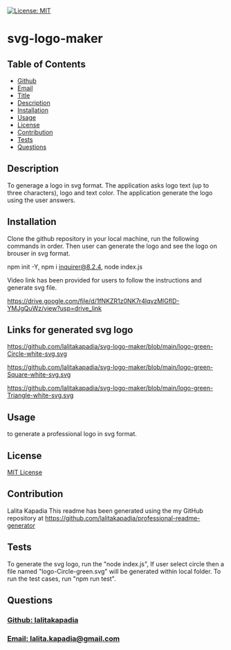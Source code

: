  [![License: MIT](https://img.shields.io/badge/License-MIT-yellow.svg)](https://opensource.org/licenses/MIT)

  # svg-logo-maker

  ## Table of Contents
* [Github](#Github)
* [Email](#Email) 
* [Title](#Title)
* [Description](#description)
* [Installation](#installation)
* [Usage](#usage)
* [License](#license)
* [Contribution](#contribution)
* [Tests](#tests)
* [Questions](#questions)

## Description  
To generage a logo in svg format. The application asks logo text (up to three characters), logo and text color. The application generate the logo using the user answers.

## Installation
Clone the github repository in your local machine, run the following commands in order. Then user can generate the logo and see the logo on brouser in svg format.

npm init -Y,
npm i inquirer@8.2.4,
node index.js

Video link has been provided for users to follow the instructions and generate svg file.

https://drive.google.com/file/d/1fNKZR1z0NK7r4lqvzMlGflD-YMJgQuWz/view?usp=drive_link

## Links for generated svg logo

https://github.com/lalitakapadia/svg-logo-maker/blob/main/logo-green-Circle-white-svg.svg

https://github.com/lalitakapadia/svg-logo-maker/blob/main/logo-green-Square-white-svg.svg

https://github.com/lalitakapadia/svg-logo-maker/blob/main/logo-green-Triangle-white-svg.svg

## Usage
to generate a professional logo in svg format.

## License
[MIT License](https://opensource.org/licenses/MIT)

## Contribution
Lalita Kapadia
This readme has been generated using the my GitHub repository at https://github.com/lalitakapadia/professional-readme-generator 

## Tests
To generate the svg logo, run the "node index.js", If user select circle then a file named "logo-Circle-green.svg" will be generated within local folder. To run the test cases, run "npm run test". 


## Questions
### [Github: lalitakapadia](https://github.com/lalitakapadia)
### [Email: lalita.kapadia@gmail.com](mailto:lalita.kapadia@gmail.com)
